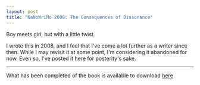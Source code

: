 ```yaml
---
layout: post
title: "NaNoWriMo 2008: The Consequences of Dissonance"
---
```


Boy meets girl, but with a little twist.

I wrote this in 2008, and I feel that I've come a lot further as a writer since then.  While I may revisit it at some point, I'm considering it abandoned for now.  Even so, I've posted it here for posterity's sake.

-----

What has been completed of the book is available to download [here](nanowrimo.pdf)
